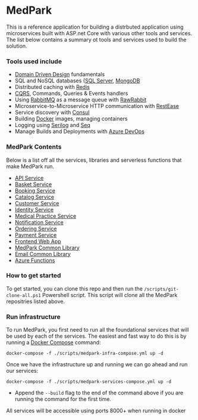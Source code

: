 # MedPark

This is a reference application for building a distrbuted application using microservices built with ASP.net Core with various other tools and services. The list below 
contains a summary ot tools and services used to build the solution.

### Tools used include
- [Domain Driven Design](http://dddcommunity.org) fundamentals
- SQL and NoSQL databases ([SQL Server](https://www.microsoft.com/en-us/sql-server/sql-server-2017), [MongoDB](https://www.mongodb.com)
- Distributed caching with [Redis](https://redis.io)
- [CQRS](https://martinfowler.com/bliki/CQRS.html), Commands, Queries & Events handlers
- Using [RabbitMQ](https://www.rabbitmq.com) as a message queue with [RawRabbit](https://github.com/pardahlman/RawRabbit)
- Microservice-to-Microservice HTTP communication with [RestEase](https://github.com/canton7/RestEase)
- Service discovery with [Consul](https://www.consul.io)
- Building [Docker](https://www.docker.com) images, managing containers
- Logging using [Serilog](https://serilog.net) and [Seq](https://getseq.net)
- Manage Builds and Deployments with [Azure DevOps](https://azure.microsoft.com/en-us/services/devops/)

### MedPark Contents
Below is a list off all the services, libraries and serverless functions that make MedPark run.

- [API Service](https://github.com/Med-Park/MedPark.API.Gateway)
- [Basket Service](https://github.com/Med-Park/MedPark.Basket)
- [Booking Service](https://github.com/Med-Park/MedPark.Bookings)
- [Catalog Service](https://github.com/Med-Park/MedPark.Catalog)
- [Customer Service](https://github.com/Med-Park/MedPark.Customers)
- [Identity Service](https://github.com/Med-Park/MedPark.Identity)
- [Medical Practice Service](https://github.com/Med-Park/MedPark.MedicalPractice)
- [Notification Service](https://github.com/Med-Park/MedPark.Notifications)
- [Ordering Service](https://github.com/Med-Park/MedPark.Orders)
- [Payment Service](https://github.com/Med-Park/MedPark.Payments)
- [Frontend Web App](https://github.com/Med-Park/MedPark.Web)
- [MedPark Common Library](https://github.com/Med-Park/MedPark.Common)
- [Email Common Library](https://github.com/Med-Park/MedPark.Common.Email)
- [Azure Functions](https://github.com/Med-Park/MedPark.Serverless)

### How to get started
To get started, you can clone this repo and then run the `/scripts/git-clone-all.ps1` Powershell script. This script will clone all the MedPark repositries listed above.

### Run infrastructure
To run MedPark, you first need to run all the foundational services that will be used by each of the services. The easiest and fast way to do this is by running a [Docker Compose](https://docs.docker.com/compose/) command:

``` docker
docker-compose -f ./scripts/medpark-infra-compose.yml up -d
```

Once we have the infrastructure up and running we can go ahead and run our services:

``` docker
docker-compose -f ./scripts/medpark-services-compose.yml up -d
```

* Append the `--build` flag to the end of the command above if you are running the command for the first time.

All services will be accessible using ports 8000+ when running in docker




